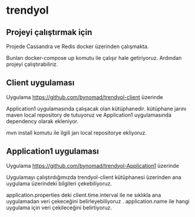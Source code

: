 # trendyol
## Projeyi çalıştırmak için
Projede Cassandra ve Redis docker üzerinden çalışmakta.
 
Bunları docker-compose up komutu ile çalışır hale getiriyoruz. Ardından projeyi çalıştırabiliriz.

## Client uygulaması
Uygulama https://github.com/bynomad/trendyol-client üzerinde

Application1 uygulamasında çalışacak olan kütüphanedir. kütüphane jarını maven local repository de tutuyoruz ve Application1
 uygulamasında dependency olarak ekleniyor.
 
 mvn install komutu ile ilgili jarı local repositorye ekliyoruz.
 
 ## Application1 uygulaması
 
 Uygulama https://github.com/bynomad/trendyol-Application1 üzerinde
 
 Uygulamayı çalıştırdığımızda trendyol-client kütüphanesi üzerinden ana uygulama üzerindeki bilgileri çekebiliyoruz.
 
 application.properties deki client.time.interval ile ne sıklıkla ana uygulamadan veri çekeceğini belirleyebiliyoruz
. application.name ile hangi uygulama için veri çekileceğini belirtiyoruz.